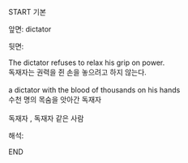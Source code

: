 START
기본

앞면:
dictator


뒷면:
<div>The dictator refuses to relax his grip on power. </div><div><div>독재자는 권력을 쥔 손을 놓으려고 하지 않는다.</div></div><div><br></div><div><div>a dictator with the blood of thousands on his hands </div><div><div>수천 명의 목숨을 앗아간 독재자</div></div></div><div><br></div><div>독재자 , 독재자 같은 사람</div>


해석:

END